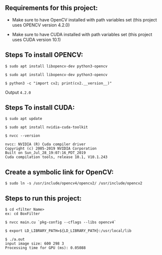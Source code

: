 ## Requirements for this project:

- Make sure to have OpenCV installed with path variables set (this project uses OPENCV version 4.2.0)

- Make sure to have CUDA installed with path variables set (this project uses CUDA version 10.1)
 

## Steps To install OPENCV:

```
$ sudo apt install libopencv-dev python3-opencv
```
```
$ sudo apt install libopencv-dev python3-opencv
```
```
$ python3 -c "import cv2; print(cv2.__version__)"
```
Output
```4.2.0```
## Steps To install CUDA:
```
$ sudo apt update
```
```
$ sudo apt install nvidia-cuda-toolkit
```
```
$ nvcc --version

nvcc: NVIDIA (R) Cuda compiler driver
Copyright (c) 2005-2019 NVIDIA Corporation
Built on Sun_Jul_28_19:07:16_PDT_2019
Cuda compilation tools, release 10.1, V10.1.243
```

## Create a symbolic link for OpenCV:
```
$ sudo ln -s /usr/include/opencv4/opencv2/ /usr/include/opencv2
```
## Steps to run this project:
```
$ cd <filter Name>
ex: cd BoxFilter
```
```
$ nvcc main.cu `pkg-config --cflags --libs opencv4`
```
```
$ export LD_LIBRARY_PATH=${LD_LIBRARY_PATH}:/usr/local/lib
```
```
$ ./a.out
input image size: 600 298 3
Processing time for GPU (ms): 0.05088
```